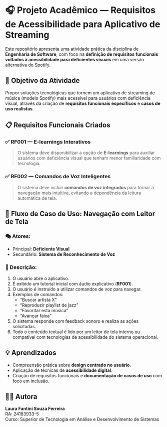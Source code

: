 # 🎧 Projeto Acadêmico — Requisitos de Acessibilidade para Aplicativo de Streaming

Este repositório apresenta uma atividade prática da disciplina de **Engenharia de Software**, com foco na **definição de requisitos funcionais voltados à acessibilidade para deficientes visuais** em uma versão alternativa do Spotify.

## 📌 Objetivo da Atividade

Propor soluções tecnológicas que tornem um aplicativo de streaming de música (modelo Spotify) mais acessível para usuários com deficiência visual, através da criação de **requisitos funcionais específicos** e **casos de uso realistas**.

## 📋 Requisitos Funcionais Criados

### ✅ RF001 — E-learnings Interativos
> O sistema deve disponibilizar a opção de **E-learnings** para auxiliar usuários com deficiência visual que tenham menor familiaridade com tecnologia.

### ✅ RF002 — Comandos de Voz Inteligentes
> O sistema deve incluir **comandos de voz integrados** para tornar a navegação mais intuitiva, evitando a dependência da leitura automática de tela.

## 🔁 Fluxo de Caso de Uso: Navegação com Leitor de Tela

### 🎭 Atores:
- Principal: **Deficiente Visual**
- Secundário: **Sistema de Reconhecimento de Voz**

### 📝 Descrição:
1. O usuário abre o aplicativo.
2. É exibido um tutorial inicial com áudio explicativo (**RF001**).
3. O usuário é instruído a utilizar comandos de voz para navegar.
4. Exemplos de comandos:
   - “Buscar artista X”
   - “Reproduzir playlist de jazz”
   - “Favoritar esta música”
   - “Avançar faixa”
5. O sistema responde com feedback sonoro e realiza as ações solicitadas.
6. Todo o conteúdo textual é lido por um leitor de tela interno ou compatível com tecnologias de acessibilidade do sistema operacional.

## 💡 Aprendizados

- Compreensão prática sobre **design centrado no usuário**.
- Aplicação de técnicas de **acessibilidade digital**.
- Criação de requisitos funcionais e **documentação de casos de uso** com foco em inclusão.

## 👩‍🎓 Autora

**Laura Fantini Souza Ferreira**  
RA: 24183933-5  
Curso: Superior de Tecnologia em Análise e Desenvolvimento de Sistemas
